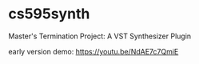 # cs595synth
Master's Termination Project: A VST Synthesizer Plugin

early version demo: https://youtu.be/NdAE7c7QmiE
